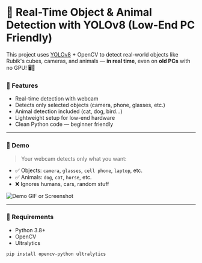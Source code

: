# 🧠 Real-Time Object & Animal Detection with YOLOv8 (Low-End PC Friendly)

This project uses [YOLOv8](https://github.com/ultralytics/ultralytics) + OpenCV to detect real-world objects like Rubik's cubes, cameras, and animals — **in real time**, even on **old PCs** with no GPU! 🖥️💨

### 📸 Features
- Real-time detection with webcam
- Detects only selected objects (camera, phone, glasses, etc.)
- Animal detection included (cat, dog, bird...)
- Lightweight setup for low-end hardware
- Clean Python code — beginner friendly

---

### 🚀 Demo
> Your webcam detects only what you want:
- ✅ Objects: `camera`, `glasses`, `cell phone`, `laptop`, etc.
- ✅ Animals: `dog`, `cat`, `horse`, etc.
- ❌ Ignores humans, cars, random stuff

![Demo GIF or Screenshot](preview.png)

---

### 🔧 Requirements
- Python 3.8+
- OpenCV
- Ultralytics

```bash
pip install opencv-python ultralytics
